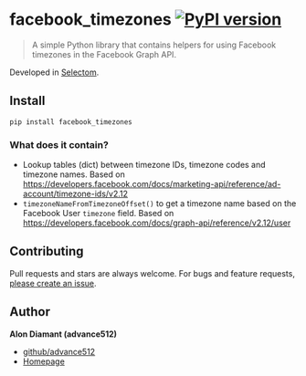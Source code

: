 # facebook_timezones [![PyPI version](https://badge.fury.io/py/facebook-timezones.svg)](https://badge.fury.io/py/facebook-timezones)

> A simple Python library that contains helpers for using Facebook timezones in the Facebook Graph API.

Developed in [Selectom](https://www.selectom.com).

## Install

```
pip install facebook_timezones
```

### What does it contain?

* Lookup tables (dict) between timezone IDs, timezone codes and timezone names.
  Based on https://developers.facebook.com/docs/marketing-api/reference/ad-account/timezone-ids/v2.12
* `timezoneNameFromTimezoneOffset()` to get a timezone name based on the Facebook User `timezone` field.
  Based on https://developers.facebook.com/docs/graph-api/reference/v2.12/user

## Contributing

Pull requests and stars are always welcome. For bugs and feature requests, [please create an issue](https://github.com/selectom/facebook_timezones/issues/new).

## Author

**Alon Diamant (advance512)**

* [github/advance512](https://github.com/advance512)
* [Homepage](http://www.alondiamant.com)
